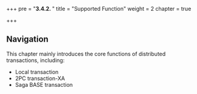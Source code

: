 +++
pre = "<b>3.4.2. </b>"
title = "Supported Function"
weight = 2
chapter = true

+++

## Navigation

This chapter mainly introduces the core functions of distributed transactions, including:

* Local transaction
* 2PC transaction-XA
* Saga BASE transaction